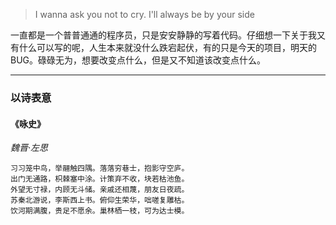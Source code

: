 > I wanna ask you not to cry. I'll always be by your side

一直都是一个普普通通的程序员，只是安安静静的写着代码。仔细想一下关于我又有什么可以写的呢，人生本来就没什么跌宕起伏，有的只是今天的项目，明天的BUG。碌碌无为，想要改变点什么，但是又不知道该改变点什么。

---

### 以诗表意

#### 《咏史》
*魏晋·左思*

    习习笼中鸟，举翮触四隅。落落穷巷士，抱影守空庐。
	出门无通路，枳棘塞中涂。计策弃不收，块若枯池鱼。
	外望无寸禄，内顾无斗储。亲戚还相蔑，朋友日夜疏。
	苏秦北游说，李斯西上书。俯仰生荣华，咄嗟复雕枯。
	饮河期满腹，贵足不愿余。巢林栖一枝，可为达士模。

